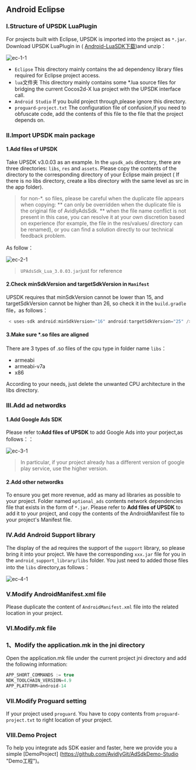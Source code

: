 ## Android Eclipse


### I.Structure of UPSDK LuaPlugin
For projects built with Eclipse, UPSDK is imported into the project as `*.jar`. Download UPSDK LuaPlugin in ( [Android-LuaSDK下载](http://doc.upltv.com/en/master/chapters/chapter09.html "download"))and unzip：


![ec-1-1](http://docc.upltv.com/uploads/201805/5afe9bd143673_5afe9bd1.png "ec-1-1")
- `Eclipse`
  This directory mainly contains the ad dependency library files required for Eclipse project access.
- `lua`文件夹
  This directory mainly contains some *.lua source files for bridging the current Cocos2d-X lua project with the UPSDK interface call.
- `Android Studio`
If you build project through,please ignore this directory.
- `proguard-project.txt`
  The configuration file of confusion,if you need to obfuscate code, add the contents of this file to the file that the project depends on.
  

### II.Import UPSDK main package
#### 1.Add files of UPSDK
Take UPSDK v3.0.03 as an example. In the `upsdk_ads` directory, there are three directories: `libs`, `res` and `assets`. Please copy the contents of the directory to the corresponding directory of your Eclipse main project ( If there is no libs directory, create a libs directory with the same level as src in the app folder).
> for non-*. so files, please be careful when the duplicate file appears when copying: ** can only be overridden when the duplicate file is the original file of AvidlyAdsSdk. ** when the file name conflict is not present in this case, you can resolve it at your own discretion based on experience (for example, the file in the res/values/ directory can be renamed), or you can find a solution directly to our technical feedback problem.

As follow：

![ec-2-1](http://docc.upltv.com/uploads/201805/5afe9cf8d18fd_5afe9cf8.png "ec-2-1")
> `UPAdsSdk_Lua_3.0.03.jar`just for reference

#### 2.Check minSdkVersion and targetSdkVersion in `Manifest`
UPSDK requires that minSdkVersion cannot be lower than 15, and targetSdkVersion cannot be higher than 26, so check it in the `build.gradle` file，as follows：
```groovy
 < uses-sdk android:minSdkVersion="16" android:targetSdkVersion="25" />
```
#### 3.Make sure *.so files are aligned
There are 3 types of .so files of the cpu type in folder name `libs`：
- armeabi
- armeabi-v7a
- x86

According to your needs, just delete the unwanted CPU architecture in the libs directory.

### III.Add ad networdks
#### 1.Add Google Ads SDK
Please refer to**Add files of UPSDK** to add Google Ads into your porject,as follows：：

![ec-3-1](http://docc.upltv.com/uploads/201805/5afea0b542f2f_5afea0b5.png "ec-3-1")
> In particular, if your project already has a different version of google play service, use the higher version.

#### 2.Add other networdks
To ensure you get more revenue, add as many ad libraries as possible to your project.
Folder named `optional_ads` contents  network dependencies file that exists in the form of `*.jar`. Please refer to **Add files of UPSDK** to add it to your project, and copy the contents of the AndroidManifest file to your project's Manifest file.

### IV.Add Android Support library
The display of the ad requires the support of the `support` library, so please bring it into your project. We have the corresponding `xxx.jar` file for you in the `android_support_library/libs` folder. You just need to added those files into the `libs` directory,as follows：

![ec-4-1](http://docc.upltv.com/uploads/201805/5afea104016ef_5afea104.png "ec-4-1")

### V.Modify AndroidManifest.xml file
Please duplicate the content of `AndroidManifest.xml` file into the related location in your project.

### Ⅵ.Modify.mk file

### 1、Modify the application.mk in the jni directory
Open the application.mk file under the current project jni directory and add the following information:
```groovy
APP_SHORT_COMMANDS := true
NDK_TOOLCHAIN_VERSION=4.9
APP_PLATFORM=android-14
```

### Ⅶ.Modify Proguard setting
If your project used `proguard`.
You have to copy contents from `proguard-project.txt` to right location of your project.

### Ⅷ.Demo Project
To help you integrate ads SDK easier and faster, here we provide you a simple [DemoProject]
(https://github.com/AvidlyGit/AdSdkDemo-Studio "Demo工程")。
